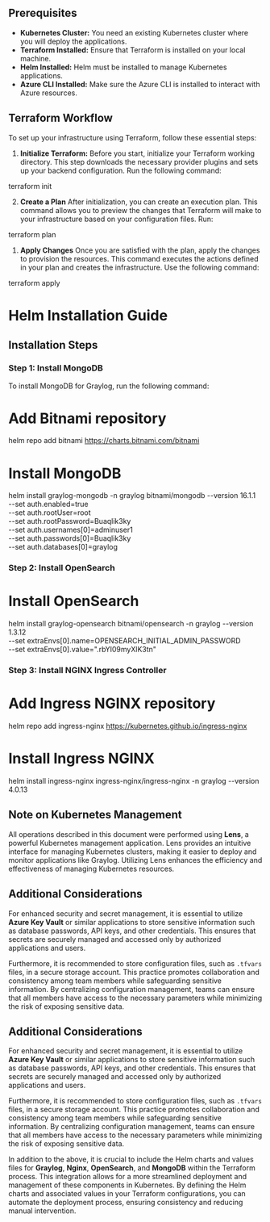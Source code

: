 ## Prerequisites

- **Kubernetes Cluster:** You need an existing Kubernetes cluster where you will deploy the applications.
- **Terraform Installed:** Ensure that Terraform is installed on your local machine.
- **Helm Installed:** Helm must be installed to manage Kubernetes applications.
- **Azure CLI Installed:** Make sure the Azure CLI is installed to interact with Azure resources.

## Terraform Workflow

To set up your infrastructure using Terraform, follow these essential steps:

1. **Initialize Terraform:**
   Before you start, initialize your Terraform working directory. This step downloads the necessary provider plugins and sets up your backend configuration. Run the following command:

terraform init

2. **Create a Plan**
    After initialization, you can create an execution plan. This command allows you to preview the changes that Terraform will make to your infrastructure based on your configuration files. Run:

terraform plan

1. **Apply Changes**
     Once you are satisfied with the plan, apply the changes to provision the resources. This command executes the actions defined in your plan and creates the infrastructure. Use the following command:

terraform apply

# Helm Installation Guide

## Installation Steps

### Step 1: Install MongoDB

To install MongoDB for Graylog, run the following command:

# Add Bitnami repository
helm repo add bitnami https://charts.bitnami.com/bitnami

# Install MongoDB
helm install graylog-mongodb -n graylog bitnami/mongodb --version 16.1.1 \
  --set auth.enabled=true \
  --set auth.rootUser=root \
  --set auth.rootPassword=Buaqlik3ky \
  --set auth.usernames[0]=adminuser1 \
  --set auth.passwords[0]=Buaqlik3ky \
  --set auth.databases[0]=graylog


### Step 2: Install OpenSearch

# Install OpenSearch
helm install graylog-opensearch bitnami/opensearch -n graylog --version 1.3.12 \
  --set extraEnvs[0].name=OPENSEARCH_INITIAL_ADMIN_PASSWORD \
  --set extraEnvs[0].value=".rbYI09myXlK3tn"

### Step 3: Install NGINX Ingress Controller

# Add Ingress NGINX repository
helm repo add ingress-nginx https://kubernetes.github.io/ingress-nginx

# Install Ingress NGINX
helm install ingress-nginx ingress-nginx/ingress-nginx -n graylog --version 4.0.13

<!-- Default Class Name is nginx. -->

## Note on Kubernetes Management

All operations described in this document were performed using **Lens**, a powerful Kubernetes management application. Lens provides an intuitive interface for managing Kubernetes clusters, making it easier to deploy and monitor applications like Graylog. Utilizing Lens enhances the efficiency and effectiveness of managing Kubernetes resources.

## Additional Considerations

For enhanced security and secret management, it is essential to utilize **Azure Key Vault** or similar applications to store sensitive information such as database passwords, API keys, and other credentials. This ensures that secrets are securely managed and accessed only by authorized applications and users.

Furthermore, it is recommended to store configuration files, such as `.tfvars` files, in a secure storage account. This practice promotes collaboration and consistency among team members while safeguarding sensitive information. By centralizing configuration management, teams can ensure that all members have access to the necessary parameters while minimizing the risk of exposing sensitive data.

## Additional Considerations

For enhanced security and secret management, it is essential to utilize **Azure Key Vault** or similar applications to store sensitive information such as database passwords, API keys, and other credentials. This ensures that secrets are securely managed and accessed only by authorized applications and users.

Furthermore, it is recommended to store configuration files, such as `.tfvars` files, in a secure storage account. This practice promotes collaboration and consistency among team members while safeguarding sensitive information. By centralizing configuration management, teams can ensure that all members have access to the necessary parameters while minimizing the risk of exposing sensitive data.

In addition to the above, it is crucial to include the Helm charts and values files for **Graylog**, **Nginx**, **OpenSearch**, and **MongoDB** within the Terraform process. This integration allows for a more streamlined deployment and management of these components in Kubernetes. By defining the Helm charts and associated values in your Terraform configurations, you can automate the deployment process, ensuring consistency and reducing manual intervention.


